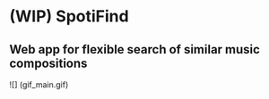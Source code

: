 # (WIP) SpotiFind

## Web app for flexible search of similar music compositions

![] (gif_main.gif)
